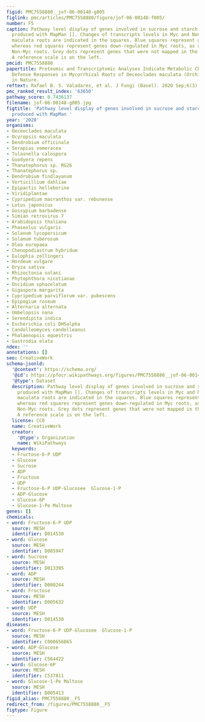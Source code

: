 ```yaml
---
figid: PMC7558880__jof-06-00148-g005
figlink: pmc/articles/PMC7558880/figure/jof-06-00148-f005/
number: F5
caption: Pathway level display of genes involved in sucrose and starch metabolism,
  produced with MapMan []. Changes of transcripts levels in Myc and Non-Myc Oeceoclades
  maculata roots are indicated in the squares. Blue squares represent genes up-regulated,
  whereas red squares represent genes down-regulated in Myc roots, as compared with
  Non-Myc roots. Grey dots represent genes that were not mapped in the current dataset.
  A reference scale is on the left.
pmcid: PMC7558880
papertitle: Proteomic and Transcriptomic Analyses Indicate Metabolic Changes and Reduced
  Defense Responses in Mycorrhizal Roots of Oeceoclades maculata (Orchidaceae) Collected
  in Nature.
reftext: Rafael B. S. Valadares, et al. J Fungi (Basel). 2020 Sep;6(3):148.
pmc_ranked_result_index: '63650'
pathway_score: 0.7436137
filename: jof-06-00148-g005.jpg
figtitle: 'Pathway level display of genes involved in sucrose and starch metabolism,
  produced with MapMan '
year: '2020'
organisms:
- Oeceoclades maculata
- Ocyropsis maculata
- Dendrobium officinale
- Serapias vomeracea
- Tulasnella calospora
- Goodyera repens
- Thanatephorus sp. RG26
- Thanatephorus sp.
- Dendrobium findlayanum
- Verticillium dahliae
- Epipactis helleborine
- Viridiplantae
- Cypripedium macranthos var. rebunense
- Lotus japonicus
- Gossypium barbadense
- Simian retrovirus 7
- Arabidopsis thaliana
- Phaseolus vulgaris
- Solanum lycopersicum
- Solanum tuberosum
- Olea europaea
- Chenopodiastrum hybridum
- Eulophia zollingeri
- Hordeum vulgare
- Oryza sativa
- Rhizoctonia solani
- Phytophthora nicotianae
- Oncidium sphacelatum
- Gigaspora margarita
- Cypripedium parviflorum var. pubescens
- Epipogium roseum
- Alternaria alternata
- Umbelopsis nana
- Serendipita indica
- Escherichia coli DH5alpha
- Candolleomyces candolleanus
- Phalaenopsis equestris
- Gastrodia elata
ndex: ''
annotations: []
seo: CreativeWork
schema-jsonld:
  '@context': https://schema.org/
  '@id': https://pfocr.wikipathways.org/figures/PMC7558880__jof-06-00148-g005.html
  '@type': Dataset
  description: Pathway level display of genes involved in sucrose and starch metabolism,
    produced with MapMan []. Changes of transcripts levels in Myc and Non-Myc Oeceoclades
    maculata roots are indicated in the squares. Blue squares represent genes up-regulated,
    whereas red squares represent genes down-regulated in Myc roots, as compared with
    Non-Myc roots. Grey dots represent genes that were not mapped in the current dataset.
    A reference scale is on the left.
  license: CC0
  name: CreativeWork
  creator:
    '@type': Organization
    name: WikiPathways
  keywords:
  - Fructose-6-P UDP
  - Glucose
  - Sucrose
  - ADP
  - Fructose
  - UDP
  - Fructose-6-P UDP-Glucosee  Glucose-1-P
  - ADP-Glucose
  - Glucose-6P
  - Glucose-1-Pe Maltose
genes: []
chemicals:
- word: Fructose-6-P UDP
  source: MESH
  identifier: D014530
- word: Glucose
  source: MESH
  identifier: D005947
- word: Sucrose
  source: MESH
  identifier: D013395
- word: ADP
  source: MESH
  identifier: D000244
- word: Fructose
  source: MESH
  identifier: D005632
- word: UDP
  source: MESH
  identifier: D014530
diseases:
- word: Fructose-6-P UDP-Glucosee  Glucose-1-P
  source: MESH
  identifier: C000656865
- word: ADP-Glucose
  source: MESH
  identifier: C564422
- word: Glucose-6P
  source: MESH
  identifier: C537811
- word: Glucose-1-Pe Maltose
  source: MESH
  identifier: D005413
figid_alias: PMC7558880__F5
redirect_from: /figures/PMC7558880__F5
figtype: Figure
---
```

